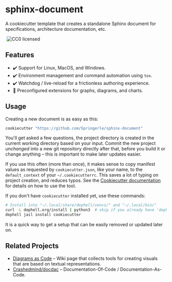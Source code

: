 # sphinx-document

A cookiecutter template that creates
a standalone Sphinx document for specifications, architecture documentation, etc.

 ![CC0 licensed](http://img.shields.io/badge/license-CC0-red.svg)


## Features

 * :heavy_check_mark: Support for Linux, MacOS, and Windows.
 * :heavy_check_mark: Environment management and command automation using ``tox``.
 * :heavy_check_mark: Watchdog / live-reload for a frictionless authoring experience.
 * :construction: Preconfigured extensions for graphs, diagrams, and charts.


## Usage

Creating a new document is as easy as this:

```sh
cookiecutter "https://github.com/Springerle/sphinx-document"
```

You'll get asked a few questions, the project directory is created in the current working directory based on your input.
Commit the new project *unchanged* into a new git repository directly after that, before you build it or change anything – this is important to make later updates easier.

If you use this often (more than once), it makes sense to copy manifest values as requested by ``cookiecutter.json``, like your name, to the ``default_context`` of your ``~/.cookiecutterrc``. This saves a lot of typing on project creation, and reduces typos.
See the [Cookiecutter documentation](https://cookiecutter.readthedocs.io/) for details on how to use the tool.

If you don't have ``cookiecutter`` installed yet, use these commands:

```sh
# Install into "~/.local/share/dephell/venvs/" and "~/.local/bin/"
curl -L dephell.org/install | python3  # skip if you already have 'dephell'
dephell jail install cookiecutter
```

It is a quick way to get a setup that can be easily removed or updated later on.


## Related Projects

* [Diagrams as Code](https://github.com/jhermann/jhermann.github.io/wiki/Diagrams-as-Code) – Wiki page that collects tools for creating visuals that are based on textual representations.
* [Crashedmind/docdac](https://github.com/Crashedmind/docdac#readme) –  Documentation-Of-Code / Documentation-As-Code.
